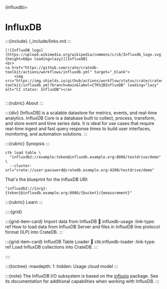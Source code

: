 (influxdb)=
# InfluxDB

:::{include} /_include/links.md
:::

```{div} .float-right .text-right
[![InfluxDB logo](https://upload.wikimedia.org/wikipedia/commons/c/c6/Influxdb_logo.svg){height=60px loading=lazy}][InfluxDB]
<br>
<a href="https://github.com/crate/cratedb-toolkit/actions/workflows/influxdb.yml" target="_blank">
    <img src="https://img.shields.io/github/actions/workflow/status/crate/cratedb-toolkit/influxdb.yml?branch=main&label=CTK%2BInfluxDB" loading="lazy" alt="CI status: InfluxDB"></a>
```
```{div} .clearfix
```

:::{rubric} About
:::

:::{div}
[InfluxDB] is a scalable datastore for metrics, events, and real-time analytics. 
InfluxDB Core is a database built to collect, process, transform, and store event
and time series data. It is ideal for use cases that require real-time ingest and
fast query response times to build user interfaces, monitoring, and automation solutions.
:::


:::{rubric} Synopsis
:::

```shell
ctk load table \
  "influxdb2://example:token@influxdb.example.org:8086/testdrive/demo" \
  --cluster-url="crate://user:password@cratedb.example.org:4200/testdrive/demo"
```

That's the blueprint for the InfluxDB URI:
```text
"influxdb2://{org}:{token}@influxdb.example.org:8086/{bucket}/{measurement}"
```

:::{rubric} Learn
:::

::::{grid}

:::{grid-item-card} Import data from InfluxDB
:link: influxdb-usage
:link-type: ref
How to load data from InfluxDB Server and files in InfluxDB line protocol
format (ILP) into CrateDB.
:::

:::{grid-item-card} InfluxDB Table Loader
:link: ctk:influxdb-loader
:link-type: ref
Load InfluxDB collections into CrateDB.
:::

::::

:::{toctree}
:maxdepth: 1
:hidden:
Usage <usage>
cloud
model
:::


:::{note}
The InfluxDB I/O subsystem is based on the [influxio] package. See its
documentation for additional capabilities when working with InfluxDB.
:::


[influxio]: https://influxio.readthedocs.io/
